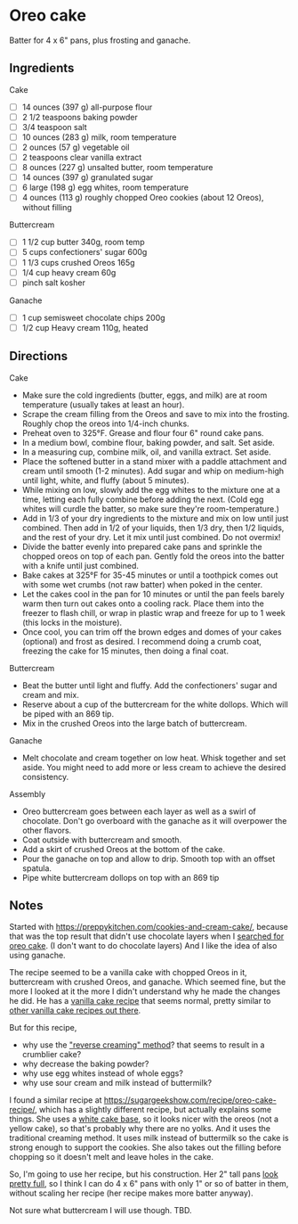 # Oreo cake

Batter for 4 x 6" pans, plus frosting and ganache.

## Ingredients

Cake

* [ ] 14 ounces (397 g) all-purpose flour
* [ ] 2 1/2 teaspoons baking powder
* [ ] 3/4 teaspoon salt
* [ ] 10 ounces (283 g) milk, room temperature
* [ ] 2 ounces (57 g) vegetable oil
* [ ] 2 teaspoons clear vanilla extract
* [ ] 8 ounces (227 g) unsalted butter, room temperature
* [ ] 14 ounces (397 g) granulated sugar
* [ ] 6 large (198 g) egg whites, room temperature
* [ ] 4 ounces (113 g) roughly chopped Oreo cookies (about 12 Oreos), without filling

Buttercream

* [ ] 1 1/2 cup butter 340g, room temp
* [ ] 5 cups confectioners' sugar 600g
* [ ] 1 1/3 cups crushed Oreos 165g
* [ ] 1/4 cup heavy cream 60g
* [ ] pinch salt kosher

Ganache

* [ ] 1 cup semisweet chocolate chips 200g
* [ ] 1/2 cup Heavy cream 110g, heated

## Directions

Cake

* Make sure the cold ingredients (butter, eggs, and milk) are at room temperature (usually takes at least an hour).
* Scrape the cream filling from the Oreos and save to mix into the frosting. Roughly chop the oreos into 1/4-inch chunks.
* Preheat oven to 325°F. Grease and flour four 6" round cake pans.
* In a medium bowl, combine flour, baking powder, and salt. Set aside.
* In a measuring cup, combine milk, oil, and vanilla extract. Set aside.
* Place the softened butter in a stand mixer with a paddle attachment and cream until smooth (1-2 minutes). Add sugar and whip on medium-high until light, white, and fluffy (about 5 minutes).
* While mixing on low, slowly add the egg whites to the mixture one at a time, letting each fully combine before adding the next. (Cold egg whites will curdle the batter, so make sure they're room-temperature.)
* Add in 1/3 of your dry ingredients to the mixture and mix on low until just combined. Then add in 1/2 of your liquids, then 1/3 dry, then 1/2 liquids, and the rest of your dry. Let it mix until just combined. Do not overmix!
* Divide the batter evenly into prepared cake pans and sprinkle the chopped oreos on top of each pan. Gently fold the oreos into the batter with a knife until just combined.
* Bake cakes at 325°F for 35-45 minutes or until a toothpick comes out with some wet crumbs (not raw batter) when poked in the center.
* Let the cakes cool in the pan for 10 minutes or until the pan feels barely warm then turn out cakes onto a cooling rack. Place them into the freezer to flash chill, or wrap in plastic wrap and freeze for up to 1 week (this locks in the moisture).
* Once cool, you can trim off the brown edges and domes of your cakes (optional) and frost as desired. I recommend doing a crumb coat, freezing the cake for 15 minutes, then doing a final coat.

Buttercream

* Beat the butter until light and fluffy. Add the confectioners' sugar and cream and mix. 
* Reserve about a cup of the buttercream for the white dollops. Which will be piped with an 869 tip.
* Mix in the crushed Oreos into the large batch of buttercream.

Ganache

* Melt chocolate and cream together on low heat. Whisk together and set aside. You might need to add more or less cream to achieve the desired consistency. 

Assembly

* Oreo buttercream goes between each layer as well as a swirl of chocolate. Don't go overboard with the ganache as it will overpower the other flavors.
* Coat outside with buttercream and smooth.
* Add a skirt of crushed Oreos at the bottom of the cake.
* Pour the ganache on top and allow to drip. Smooth top with an offset spatula.
* Pipe white buttercream dollops on top with an 869 tip

## Notes

Started with https://preppykitchen.com/cookies-and-cream-cake/, because that was the top result that didn't use chocolate layers when I [searched for oreo cake](https://www.google.com/search?q=oreo+cake).
(I don't want to do chocolate layers)
And I like the idea of also using ganache.

The recipe seemed to be a vanilla cake with chopped Oreos in it, buttercream with crushed Oreos, and ganache.
Which seemed fine, but the more I looked at it the more I didn't understand why he made the changes he did.
He has a [vanilla cake recipe](https://preppykitchen.com/1448-2/) that seems normal, pretty similar to [other vanilla cake recipes out there](https://livforcake.com/vanilla-cake/#wprm-recipe-container-8624).

But for this recipe,
* why use the ["reverse creaming" method](https://www.kingarthurbaking.com/blog/2022/03/09/what-is-reverse-creaming-and-why-does-it-make-great-cake)? that seems to result in a crumblier cake?
* why decrease the baking powder?
* why use egg whites instead of whole eggs?
* why use sour cream and milk instead of buttermilk?

I found a similar recipe at https://sugargeekshow.com/recipe/oreo-cake-recipe/, which has a slightly different recipe, but actually explains some things.
She uses a [white cake base](https://sugargeekshow.com/recipe/white-cake-recipe/), so it looks nicer with the oreos (not a yellow cake), so that's probably why there are no yolks.
And it uses the traditional creaming method.
It uses milk instead of buttermilk so the cake is strong enough to support the cookies.
She also takes out the filling before chopping so it doesn't melt and leave holes in the cake.

So, I'm going to use her recipe, but his construction.
Her 2" tall pans [look pretty full](https://sugargeekshow.com/wp-content/uploads/2021/02/oreo_cake_recipe-15-of-32.jpg), so I think I can do 4 x 6" pans with only 1" or so of batter in them, without scaling her recipe (her recipe makes more batter anyway).

Not sure what buttercream I will use though. TBD.
